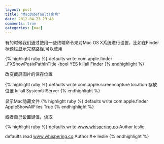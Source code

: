 ```yaml
---
layout: post
title: "Mac的defaults命令"
date: 2012-04-23 23:48
comments: true
categories: [mac]
---
```

有的时候我们通过使用一些终端命令来对Mac OS X系统进行设置，比如在Finder标题栏显示完整路径,可以使用

{% highlight ruby %}
defaults write com.apple.finder _FXShowPosixPathInTitle -bool YES
killall Finder
{% endhighlight %}

改变截屏图片的保存位置

{% highlight ruby %}
defaults write com.apple.screencapture location 存放位置
killall SystemUIServer
{% endhighlight %}

显示Mac隐藏文件
{% highlight ruby %}
defaults write com.apple.finder AppleShowAllFiles True
{% endhighlight %}

或者自己设置键值，读取

{% highlight ruby %}
defaults write www.whispering.co Author leslie

defaults read www.whispering.co Author
#=> leslie
{% endhighlight %}

